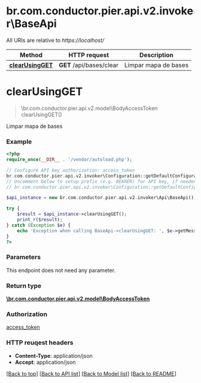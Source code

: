 # br.com.conductor.pier.api.v2.invoker\BaseApi

All URIs are relative to *https://localhost/*

Method | HTTP request | Description
------------- | ------------- | -------------
[**clearUsingGET**](BaseApi.md#clearUsingGET) | **GET** /api/bases/clear | Limpar mapa de bases


# **clearUsingGET**
> \br.com.conductor.pier.api.v2.model\BodyAccessToken clearUsingGET()

Limpar mapa de bases

### Example 
```php
<?php
require_once(__DIR__ . '/vendor/autoload.php');

// Configure API key authorization: access_token
br.com.conductor.pier.api.v2.invoker\Configuration::getDefaultConfiguration()->setApiKey('access_token', 'YOUR_API_KEY');
// Uncomment below to setup prefix (e.g. BEARER) for API key, if needed
// br.com.conductor.pier.api.v2.invoker\Configuration::getDefaultConfiguration()->setApiKeyPrefix('access_token', 'BEARER');

$api_instance = new br.com.conductor.pier.api.v2.invoker\Api\BaseApi();

try { 
    $result = $api_instance->clearUsingGET();
    print_r($result);
} catch (Exception $e) {
    echo 'Exception when calling BaseApi->clearUsingGET: ', $e->getMessage(), "\n";
}
?>
```

### Parameters
This endpoint does not need any parameter.

### Return type

[**\br.com.conductor.pier.api.v2.model\BodyAccessToken**](BodyAccessToken.md)

### Authorization

[access_token](../README.md#access_token)

### HTTP reuqest headers

 - **Content-Type**: application/json
 - **Accept**: application/json

[[Back to top]](#) [[Back to API list]](../README.md#documentation-for-api-endpoints) [[Back to Model list]](../README.md#documentation-for-models) [[Back to README]](../README.md)

